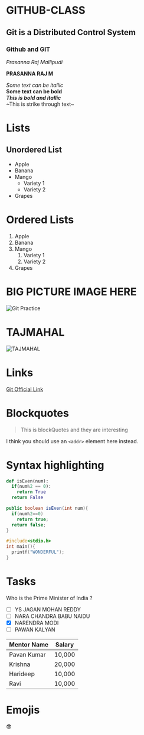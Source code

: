 # GITHUB-CLASS
## Git is a Distributed Control System

### Github and GIT
*Prasanna Raj Mallipudi*

**PRASANNA RAJ M**

_Some text can be itallic_ <br>
**Some text can be bold**<br>
***This is bold and itallic*** <br>
~This is strike through text~ <br>

# Lists
## Unordered List
* Apple
* Banana
* Mango
  * Variety 1
  * Variety 2
* Grapes

# Ordered Lists
1. Apple
2. Banana
3. Mango
    1. Variety 1
    2. Variety 2
4. Grapes

# BIG PICTURE IMAGE HERE

![Git Practice](/Big%20Picture.png)

# TAJMAHAL

![TAJMAHAL](https://www.holidify.com/images/cmsuploads/compressed/Taj_mahal_in_independence_day_20171024202456.jpg)

# Links
[Git Official Link](https://git-scm.com)

# Blockquotes
> This is blockQuotes
> and they are interesting

I think you should use an
`<addr>` element here instead.

# Syntax highlighting

```python
def isEven(num):
  if(num%2 == 0):
    return True
  return False
```

```java
public boolean isEven(int num){
  if(num%2==0)
    return true;
  return false;
}
```

```c
#include<stdio.h>
int main(){
  printf("WONDERFUL");
}
```

# Tasks
Who is the Prime Minister of India ?
- [ ] YS JAGAN MOHAN REDDY
- [ ] NARA CHANDRA BABU NAIDU
- [X] NARENDRA MODI
- [ ] PAWAN KALYAN

Mentor Name | Salary
------------|--------
Pavan Kumar|10,000
Krishna|20,000
Harideep|10,000
Ravi | 10,000

# Emojis

:sunglasses:
